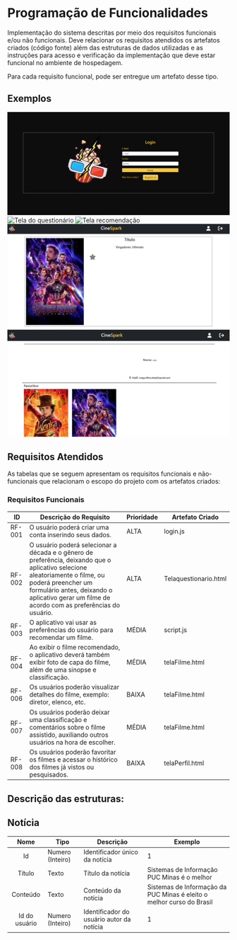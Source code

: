 # Programação de Funcionalidades

Implementação do sistema descritas por meio dos requisitos funcionais e/ou não funcionais. Deve relacionar os requisitos atendidos os artefatos criados (código fonte) além das estruturas de dados utilizadas e as instruções para acesso e verificação da implementação que deve estar funcional no ambiente de hospedagem.

Para cada requisito funcional, pode ser entregue um artefato desse tipo.
## Exemplos 

![Tela de login](img/telaLoginapp.png)
![Tela do questionário](img/telaQuestionarioapp.png)
![Tela recomendação](img/telaRecomendaçãoapp.png)
![Tela detalhes](img/telaDetalhesapp.png)
![Tela Perfil do usuário](img/telaperfilapp.png)

## Requisitos Atendidos

As tabelas que se seguem apresentam os requisitos funcionais e não-funcionais que relacionam o escopo do projeto com os artefatos criados:

### Requisitos Funcionais

|ID    | Descrição do Requisito  | Prioridade | Artefato Criado |
|------|-----------------------------------------|----| ----|
|RF-001| O usuário poderá criar uma  conta inserindo seus dados. | ALTA | login.js |
|RF-002| O usuário poderá selecionar a década e o gênero de preferência, deixando que o aplicativo selecione aleatoriamente o filme, ou poderá preencher um formulário antes, deixando o aplicativo gerar um filme de acordo com as preferências do usuário. | ALTA | Telaquestionario.html |
|RF-003| O aplicativo vai usar as preferências do usuário para recomendar um filme. | MÉDIA | script.js |
|RF-004| Ao exibir o filme recomendado, o aplicativo deverá também exibir foto de capa do filme, além de uma sinopse e classificação. | MÉDIA | telaFilme.html |
|RF-006| Os usuários poderão visualizar detalhes do filme, exemplo: diretor, elenco, etc. | BAIXA | telaFilme.html |
|RF-007| Os usuários poderão deixar uma classificação e comentários sobre o filme assistido, auxiliando outros usuários na hora de escolher. | MÉDIA | telaFilme.html |
|RF-008| Os usuários poderão favoritar os filmes e acessar o histórico dos filmes já vistos ou pesquisados. | BAIXA | telaPerfil.html |

## Descrição das estruturas:

## Notícia
|  **Nome**      | **Tipo**          | **Descrição**                             | **Exemplo**                                    |
|:--------------:|-------------------|-------------------------------------------|------------------------------------------------|
| Id             | Numero (Inteiro)  | Identificador único da notícia            | 1                                              |
| Título         | Texto             | Título da notícia                         | Sistemas de Informação PUC Minas é o melhor                                   |
| Conteúdo       | Texto             | Conteúdo da notícia                       | Sistemas de Informação da PUC Minas é eleito o melhor curso do Brasil                            |
| Id do usuário  | Numero (Inteiro)  | Identificador do usuário autor da notícia | 1                                              |

